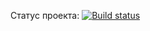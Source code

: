 Статус проекта:
[![Build status](https://ci.appveyor.com/api/projects/status/s8n5mhc47uli2pvh?svg=true)](https://ci.appveyor.com/project/vidok0577/oop)